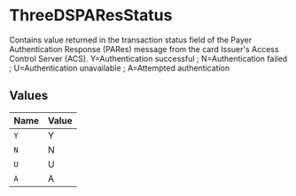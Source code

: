 # ThreeDSPAResStatus

Contains value returned in the transaction status field of the Payer Authentication Response (PARes) message from the card Issuer's Access Control Server (ACS). Y=Authentication successful ; N=Authentication failed ; U=Authentication unavailable ; A=Attempted authentication


## Values

| Name  | Value |
| ----- | ----- |
| `Y`   | Y     |
| `N`   | N     |
| `U`   | U     |
| `A`   | A     |